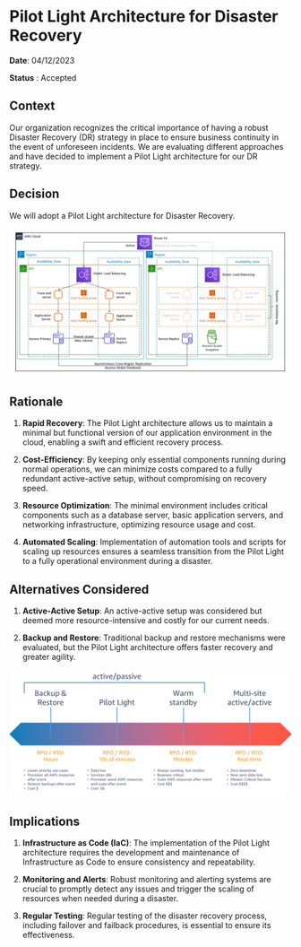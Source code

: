# Pilot Light Architecture for Disaster Recovery

**Date**: 04/12/2023

**Status** : Accepted

## Context
Our organization recognizes the critical importance of having a robust Disaster Recovery (DR) strategy in place to ensure business continuity in the event of unforeseen incidents. We are evaluating different approaches and have decided to implement a Pilot Light architecture for our DR strategy.

## Decision
We will adopt a Pilot Light architecture for Disaster Recovery.

![](/resources/pilot-light.png)
## Rationale
1. **Rapid Recovery**: The Pilot Light architecture allows us to maintain a minimal but functional version of our application environment in the cloud, enabling a swift and efficient recovery process.

2. **Cost-Efficiency**: By keeping only essential components running during normal operations, we can minimize costs compared to a fully redundant active-active setup, without compromising on recovery speed.

3. **Resource Optimization**: The minimal environment includes critical components such as a database server, basic application servers, and networking infrastructure, optimizing resource usage and cost.

4. **Automated Scaling**: Implementation of automation tools and scripts for scaling up resources ensures a seamless transition from the Pilot Light to a fully operational environment during a disaster.

## Alternatives Considered
1. **Active-Active Setup**: An active-active setup was considered but deemed more resource-intensive and costly for our current needs.

2. **Backup and Restore**: Traditional backup and restore mechanisms were evaluated, but the Pilot Light architecture offers faster recovery and greater agility.

![](/resources/pilot-light-0.png)

## Implications
1. **Infrastructure as Code (IaC)**: The implementation of the Pilot Light architecture requires the development and maintenance of Infrastructure as Code to ensure consistency and repeatability.

2. **Monitoring and Alerts**: Robust monitoring and alerting systems are crucial to promptly detect any issues and trigger the scaling of resources when needed during a disaster.

3. **Regular Testing**: Regular testing of the disaster recovery process, including failover and failback procedures, is essential to ensure its effectiveness.


